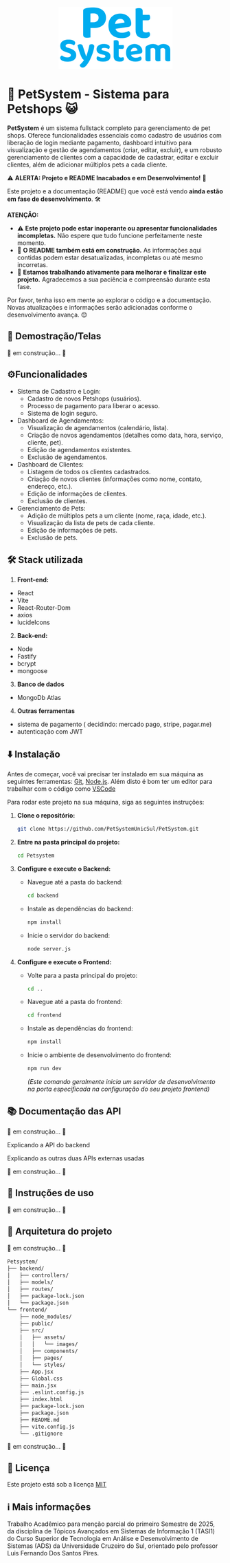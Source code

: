 <p align="center">
    <img src="https://raw.githubusercontent.com/PetSystemUnicSul/PetSystem/refs/heads/main/frontend/src/assets/images/logo.png" alt="Logo PetSystem" />
</p>



# 🐶 PetSystem - Sistema para Petshops 😺
**PetSystem** é um sistema fullstack completo para gerenciamento de pet shops. Oferece funcionalidades essenciais como cadastro de usuários com liberação de login mediante pagamento, dashboard intuitivo para visualização e gestão de agendamentos (criar, editar, excluir), e um robusto gerenciamento de clientes com a capacidade de cadastrar, editar e excluir clientes, além de adicionar múltiplos pets a cada cliente.


⚠️ **ALERTA: Projeto e README Inacabados e em Desenvolvimento!** 🚧

Este projeto e a documentação (README) que você está vendo **ainda estão em fase de desenvolvimento**. 🛠️

**ATENÇÃO:**

* ⚠️ **Este projeto pode estar inoperante ou apresentar funcionalidades incompletas.** Não espere que tudo funcione perfeitamente neste momento.
* 📝 **O README também está em construção.** As informações aqui contidas podem estar desatualizadas, incompletas ou até mesmo incorretas.
* 🧪 **Estamos trabalhando ativamente para melhorar e finalizar este projeto.** Agradecemos a sua paciência e compreensão durante esta fase.

Por favor, tenha isso em mente ao explorar o código e a documentação. Novas atualizações e informações serão adicionadas conforme o desenvolvimento avança. 😊
## 📸 Demostração/Telas
🚧 em construção... 🚧
## ⚙️Funcionalidades

- Sistema de Cadastro e Login:
    - Cadastro de novos Petshops (usuários).
    - Processo de pagamento para liberar o acesso.
    - Sistema de login seguro.
- Dashboard de Agendamentos:
    - Visualização de agendamentos (calendário, lista).
    - Criação de novos agendamentos (detalhes como data, hora, serviço, cliente, pet).
    - Edição de agendamentos existentes.
    - Exclusão de agendamentos.
- Dashboard de Clientes:
    - Listagem de todos os clientes cadastrados.
    - Criação de novos clientes (informações como nome, contato, endereço, etc.).
    - Edição de informações de clientes.
    - Exclusão de clientes.
- Gerenciamento de Pets:
    - Adição de múltiplos pets a um cliente (nome, raça, idade, etc.).
    - Visualização da lista de pets de cada cliente.
    - Edição de informações de pets.
    - Exclusão de pets.


## 🛠️ Stack utilizada

1. **Front-end:** 
- React
- Vite
- React-Router-Dom
- axios 
- lucideIcons

2. **Back-end:** 
- Node
- Fastify
- bcrypt
- mongoose

3. **Banco de dados**
- MongoDb Atlas

4. **Outras ferramentas**
- sistema de pagamento ( decidindo: mercado pago, stripe, pagar.me)
- autenticação com JWT
## ⬇️ Instalação

Antes de começar, você vai precisar ter instalado em sua máquina as seguintes ferramentas:
[Git](https://git-scm.com), [Node.js](https://nodejs.org/en/). 
Além disto é bom ter um editor para trabalhar com o código como [VSCode](https://code.visualstudio.com/)

Para rodar este projeto na sua máquina, siga as seguintes instruções:

1.  **Clone o repositório:**
    ```bash
    git clone https://github.com/PetSystemUnicSul/PetSystem.git
    ```

2.  **Entre na pasta principal do projeto:**
    ```bash
    cd Petsystem
    ```

3.  **Configure e execute o Backend:**
    * Navegue até a pasta do backend:
        ```bash
        cd backend
        ```
    * Instale as dependências do backend:
        ```bash
        npm install
        ```
    * Inicie o servidor do backend:
        ```bash
        node server.js
        ```

4.  **Configure e execute o Frontend:**
    * Volte para a pasta principal do projeto:
        ```bash
        cd ..
        ```
    * Navegue até a pasta do frontend:
        ```bash
        cd frontend
        ```
    * Instale as dependências do frontend:
        ```bash
        npm install
        ```
    * Inicie o ambiente de desenvolvimento do frontend:
        ```bash
        npm run dev
        ```
        *(Este comando geralmente inicia um servidor de desenvolvimento na porta especificada na configuração do seu projeto frontend)*
## 📚 Documentação das API
🚧 em construção... 🚧

Explicando a API do backend

Explicando as outras duas APIs externas usadas

🚧 em construção... 🚧



## 📖 Instruções de uso
🚧 em construção... 🚧
## 📂 Arquitetura do projeto
🚧 em construção... 🚧
```
Petsystem/
├── backend/
│   ├── controllers/
│   ├── models/
│   ├── routes/
│   ├── package-lock.json
│   └── package.json
└── frontend/
    ├── node_modules/
    ├── public/
    ├── src/
    │   ├── assets/
    │   │   └── images/
    │   ├── components/
    │   ├── pages/
    │   └── styles/
    ├── App.jsx
    ├── Global.css
    ├── main.jsx
    ├── .eslint.config.js
    ├── index.html
    ├── package-lock.json
    ├── package.json
    ├── README.md
    ├── vite.config.js
    └── .gitignore
```
🚧 em construção... 🚧

## 📜 Licença

Este projeto está sob a licença [MIT](https://choosealicense.com/licenses/mit/)


## ℹ️ Mais informações
Trabalho Acadêmico para menção parcial do primeiro Semestre de 2025, da disciplina de Tópicos Avançados em Sistemas de Informação 1 (TASI1) do Curso Superior de Tecnologia em Análise e Desenvolvimento de Sistemas (ADS) da Universidade Cruzeiro do Sul, orientado pelo professor Luis Fernando Dos Santos Pires.
